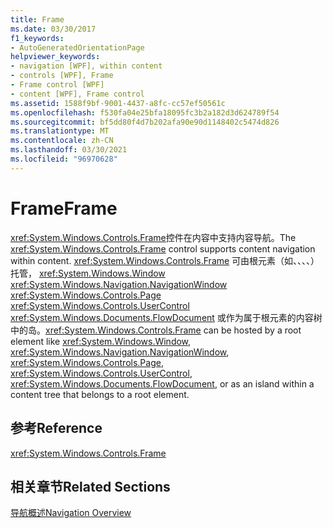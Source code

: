 ```yaml
---
title: Frame
ms.date: 03/30/2017
f1_keywords:
- AutoGeneratedOrientationPage
helpviewer_keywords:
- navigation [WPF], within content
- controls [WPF], Frame
- Frame control [WPF]
- content [WPF], Frame control
ms.assetid: 1588f9bf-9001-4437-a8fc-cc57ef50561c
ms.openlocfilehash: f530fa04e25bfa18095fc3b2a182d3d624789f54
ms.sourcegitcommit: bf5dd80f4d7b202afa90e90d1148402c5474d826
ms.translationtype: MT
ms.contentlocale: zh-CN
ms.lasthandoff: 03/30/2021
ms.locfileid: "96970628"
---
```

# <a name="frame"></a><span data-ttu-id="385bf-102">Frame</span><span class="sxs-lookup"><span data-stu-id="385bf-102">Frame</span></span>
<span data-ttu-id="385bf-103"><xref:System.Windows.Controls.Frame>控件在内容中支持内容导航。</span><span class="sxs-lookup"><span data-stu-id="385bf-103">The <xref:System.Windows.Controls.Frame> control supports content navigation within content.</span></span> <span data-ttu-id="385bf-104"><xref:System.Windows.Controls.Frame> 可由根元素（如、、、、）托管， <xref:System.Windows.Window> <xref:System.Windows.Navigation.NavigationWindow> <xref:System.Windows.Controls.Page> <xref:System.Windows.Controls.UserControl> <xref:System.Windows.Documents.FlowDocument> 或作为属于根元素的内容树中的岛。</span><span class="sxs-lookup"><span data-stu-id="385bf-104"><xref:System.Windows.Controls.Frame> can be hosted by a root element like <xref:System.Windows.Window>, <xref:System.Windows.Navigation.NavigationWindow>, <xref:System.Windows.Controls.Page>, <xref:System.Windows.Controls.UserControl>, <xref:System.Windows.Documents.FlowDocument>, or as an island within a content tree that belongs to a root element.</span></span>  
  
## <a name="reference"></a><span data-ttu-id="385bf-105">参考</span><span class="sxs-lookup"><span data-stu-id="385bf-105">Reference</span></span>  
 <xref:System.Windows.Controls.Frame>  
  
## <a name="related-sections"></a><span data-ttu-id="385bf-106">相关章节</span><span class="sxs-lookup"><span data-stu-id="385bf-106">Related Sections</span></span>  
 [<span data-ttu-id="385bf-107">导航概述</span><span class="sxs-lookup"><span data-stu-id="385bf-107">Navigation Overview</span></span>](../app-development/navigation-overview.md)
